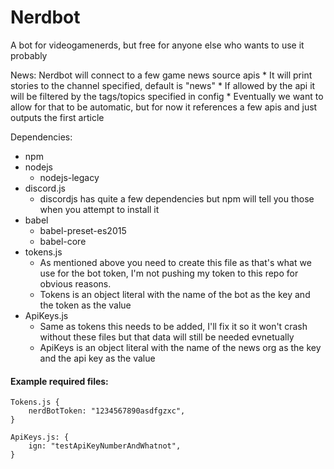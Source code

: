 # Nerdbot
A bot for videogamenerds, but free for anyone else who wants to use it probably

News:
Nerdbot will connect to a few game news source apis
    * It will print stories to the channel specified, default is "news"
    * If allowed by the api it will be filtered by the tags/topics specified in config
    * Eventually we want to allow for that to be automatic, but for now it references a few apis and just outputs the first article

Dependencies:
* npm
* nodejs
    * nodejs-legacy
* discord.js
    * discordjs has quite a few dependencies but npm will tell you those when you attempt to install it
* babel
    * babel-preset-es2015
    * babel-core
* tokens.js
    * As mentioned above you need to create this file as that's what we use for the bot token, I'm not pushing my token to this repo for obvious reasons.
    * Tokens is an object literal with the name of the bot as the key and the token as the value
* ApiKeys.js
    * Same as tokens this needs to be added, I'll fix it so it won't crash without these files but that data will still be needed evnetually
    * ApiKeys is an object literal with the name of the news org as the key and the api key as the value

#### Example required files:
```
Tokens.js {
    nerdBotToken: "1234567890asdfgzxc",
}

ApiKeys.js: {
    ign: "testApiKeyNumberAndWhatnot",
}
```